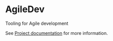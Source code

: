 AgileDev
========

Tooling for Agile development

See [Project documentation](http://uniknow.github.io/AgileDev/site/0.1.0-SNAPSHOT/index.html) for more information.
